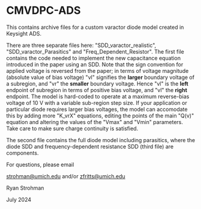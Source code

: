 # CMVDPC-ADS
This contains archive files for a custom varactor diode model created in Keysight ADS.

There are three separate files here: "SDD_varactor_realistic", "SDD_varactor_Parasitics" and "Freq_Dependent_Resistor".
The first file contains the code needed to implement the new capacitance equation introduced in the paper using an SDD. Note that the sign convention for applied voltage is reversed from the paper; in
terms of voltage magnitude (absolute value of bias voltage) "vl" signifies the **larger** boundary voltage of a subregion, and "vr" the **smaller** boundary voltage. Hence "vl" is the 
**left** endpoint of subregion in terms of positive bias voltage, and "vl" the **right** endpoint. 
The model is hard-coded to operate at a maximum reverse-bias voltage of 10 V with a variable sub-region step size. If your application or particular diode requires larger bias voltages,
the model can accomodate this by adding more "K_vrX" equations, editing the points of the main "Q(v)" equation and altering the values of the "Vmax" and "Vmin" parameters. Take care to make 
sure charge continuity is satisfied.

The second file contains the full diode model including parasitics, where the diode SDD and frequency-dependent resistance SDD (third file) are components.

For questions, please email

strohman@umich.edu  and/or
zfritts@umich.edu



Ryan Strohman 

July 2024
